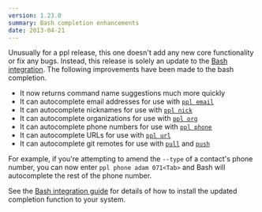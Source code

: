 ```yaml
---
version: 1.23.0
summary: Bash completion enhancements
date: 2013-04-21
---
```


Unusually for a ppl release, this one doesn't add any new core functionality or
fix any bugs. Instead, this release is solely an update to the [Bash
integration](/integrations/bash/). The following improvements have
been made to the bash completion.

* It now returns command name suggestions much more quickly
* It can autocomplete email addresses for use with [`ppl
  email`](/commands/email)
* It can autocomplete nicknames for use with [`ppl
  nick`](/commands/nick)
* It can autocomplete organizations for use with [`ppl
  org`](/commands/org)
* It can autocomplete phone numbers for use with [`ppl
  phone`](/commands/phone)
* It can autocomplete URLs for use with [`ppl url`](/commands/url)
* It can autocomplete git remotes for use with
  [`pull`](/commands/pull) and
  [`push`](/commands/push)

For example, if you're attempting to amend the `--type` of a contact's phone
number, you can now enter `ppl phone adam 071<Tab>` and Bash will autocomplete
the rest of the phone number.

See the [Bash integration guide](/integrations/bash) for details of
how to install the updated completion function to your system.
